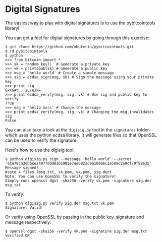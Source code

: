 # Digital Signatures

The easiest way to play with digital signatures is to use the pybitcointools library!

You can get a feel for digital signatures by going through this exercise:
```
$ git clone https://github.com/vbuterin/pybitcointools.git
$ cd pybitcointools
$ python
>>> from bitcoin import *
>>> sk = random_key()  # Generate a private key
>>> vk = privtopub(sk) # Generate a public key
>>> msg = 'hello world' # Create a simple message
>>> sig = ecdsa_sign(msg, sk) # Sign the message using your private key
>>> print sig
GxXGAt...2L/eJk=
>>> print ecdsa_verify(msg, sig, vk) # Use sig and public key to verify
True
>>> msg = 'hello mars' # Change the message
>>> print ecdsa_verify(msg, sig, vk) # Changing the msg invalidates sig
False
```

You can also take a look at the `digisig.py` tool in the `signatures` folder which uses the python ecdsa library. It will generate files so that OpenSSL can be used to verify the signature.

Here's how to use the digisig tool:

```
$ python digisig.py sign --message 'hello world' --secret 'e1e78ca3ebbce24977ddd8161905e7ee6821c0a100a6c1a58ac2e0cf79f98635'
Message signed!
Wrote 4 files (msg.txt, sk.pem, vk.pem, sig.der)
Note: You can use OpenSSL to verify the signature!
Simply run: openssl dgst -sha256 -verify vk.pem -signature sig.der msg.txt
```

To verify:
```
$ python digisig.py verify sig.der msg.txt vk.pem
Signature: Valid!
```

Or verify using OpenSSL by passing in the public key, signature and message respectively:
```
$ openssl dgst -sha256 -verify vk.pem -signature sig.der msg.txt
Verified OK
```
